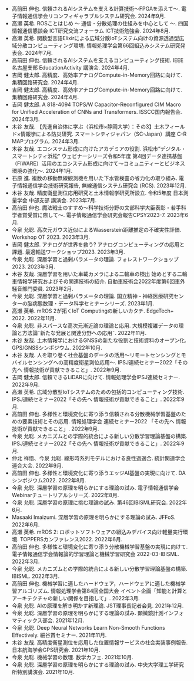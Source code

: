 - 高前田 伸也. 信頼されるAIシステムを支える計算技術〜FPGAを添えて〜. 電子情報通信学会リコンフィギャラブルシステム研究会. 2024年9月.
- 高瀬 英希. ROSことはじめ 〜 通信・分散処理の仕組みを中心として 〜. 四国情報通信懇談会 ICT研究交流フォーラム ICT技術勉強会. 2024年8月.
- 高瀬 英希. 関数型言語Elixirによる広域分散IoTシステム向けの資源透過型広域分散コンピューティング環境. 情報処理学会第66回組込みシステム研究発表会. 2024年7月.
- 高前田 伸也. 信頼されるAIシステムを支えるコンピューティング技術. IEEE 名古屋支部 EducationActivity 講演会. 2024年4月.
- 吉岡 健太郎. 高精度、高効率アナログCompute-in-Memory回路に向けて. 集積回路研究会. 2024年4月.
- 吉岡 健太郎. 高精度、高効率アナログCompute-in-Memory回路に向けて. 集積回路研究会. 2024年4月.
- 吉岡 健太郎. A 818-4094 TOPS/W Capacitor-Reconfigured CIM Macro for Unified Acceleration of CNNs and Transformers. ISSCC国内報告会. 2024年3月.
- 木谷 友哉. 【先進自治体に学ぶ（浜松市×静岡大学）：その3】土木フィールド×情報学による防災研究. スマートシティジャパン（SC-Japan）講座 C-R MAPプログラム. 2024年3月.
- 木谷 友哉. エコシステム形成に向けたアカデミアの役割. 浜松市“デジタル・スマートシティ浜松” ウェビナーシリーズ令和5年度 第4回データ連携基盤（FIWARE）活用のエコシステム形成に向けて〜コミュニティーとビジネス環境の強化〜. 2024年1月.
- 石原 進. 複数の移動無線観測機を用いた下水管検査の省力化の取り組み. 電子情報通信学会技術研究報告, 無線通信システム研究会 (RCS). 2023年12月.
- 木谷 友哉. 精度衛星測位応用研究と土木情報学研究所設立. 令和5年度 日本測量学会 中部支部 講演会. 2023年7月.
- 高前田 伸也. 魔法戦士のすすめ〜科学技術分野の文部科学大臣表彰・若手科学者賞受賞に際して〜. 電子情報通信学会研究会報告CPSY2023-7. 2023年6月.
- 今泉 允聡. 高次元ガウス近似によるWasserstein距離推定の不確実性評価. Workshop OT 2023. 2023年3月.
- 吉岡 健太郎. アナログが世界を救う? アナログコンピューティングの応用と課題. 最適輸送ワークショップ2023. 2023年3月.
- 今泉 允聡. 深層学習と過剰パラメータの理論. フォレストワークショップ2023. 2023年3月.
- 木谷 友哉. 深層学習を用いた車載カメラによる二輪車の検出 始めとする二輪車情報学研究およびその関連技術の紹介. 自動車技術会2022年度第6回車外騒音部門委員. 2023年2月.
- 今泉 允聡. 深層学習と過剰パラメータの理論. 国立精神・神経医療研究センターの脳病態数理・データ科学セミナーシリーズ. 2023年1月.
- 高瀬 英希. mROS 2が拓くIoT Computingの新しいカタチ. EdgeTech+ 2022. 2022年11月.
- 今泉 允聡. 非スパースな高次元漸近論の理論と応用. 大規模複雑データの理論と方法論˜新たな発展と関連分野への応用˜. 2022年11月.
- 木谷 友哉. 土木情報学におけるGNSSの新たな役割と技術資料のオープン化. GPS/GNSSシンポジウム. 2022年10月.
- 木谷 友哉. 人を取り巻く社会基盤のデータの活用〜リモートセンシングとモバイルセンシングへの高精度衛星測位応用〜. IPSJ連続セミナー2022「その先へ 情報技術が貢献できること」. 2022年9月.
- 吉岡 健太郎. 信頼できるLiDARに向けて. 情報処理学会IPSJ連続セミナー. 2022年9月.
- 高瀬 英希. 広域分散型IoTシステムのための包括的コンピューティング技術. IPSJ連続セミナー2022「その先へ 情報技術が貢献できること」. 2022年9月.
- 高前田 伸也. 多様性と環境変化に寄り添う信頼される分散機械学習基盤のための要素技術とその応用. 情報処理学会 連続セミナー2022 「その先へ 情報技術が貢献できること」. 2022年9月.
- 今泉 允聡. メカニズムとの学際的統合による新しい分散学習理論基盤の構築. IPSJ連続セミナー2022「その先へ 情報技術が貢献できること」. 2022年9月.
- 仲北 祥悟、今泉 允聡. 線形時系列モデルにおける良性過適合. 統計関連学会連合大会. 2022年9月.
- 高前田 伸也. 多様性と環境変化に寄り添うエッジAI基盤の実現に向けて. DAシンポジウム2022. 2022年8月.
- 今泉 允聡. 深層学習の原理を明らかにする理論の試み. 電子情報通信学会Webinarチュートリアルシリーズ. 2022年8月.
- 今泉 允聡. 深層学習の原理に挑む理論の試み. 第46回IBISML研究会. 2022年6月.
- Masaaki Imaizumi. 深層学習の原理を明らかにする理論の試み. JFFoS. 2022年6月.
- 高瀬 英希. mROS 2: ロボットソフトウェアの組込みデバイス向け軽量実行環境. TOPPERSカンファレンス2022. 2022年6月.
- 高前田 伸也. 多様性と環境変化に寄り添う分散機械学習基盤の実現に向けて. 電子情報通信学会情報論的学習理論と機械学習研究会 2022-03-IBISML. 2022年3月.
- 今泉 允聡. メカニズムとの学際的統合による新しい分散学習理論基盤の構築. IBISML. 2022年3月.
- 高前田 伸也. 機械学習に適したハードウェア，ハードウェアに適した機械学習アルゴリズム. 情報処理学会第84回全国大会 イベント企画「知能と計算とアーキテクチャの新しい関係を目指して」. 2022年3月.
- 今泉 允聡. AIの原理を解き明かす新理論. JST理事長記者会見. 2021年12月.
- 今泉 允聡. 深層学習の原理を明らかにする理論の試み. 顕微鏡計測インフォマティックス部会. 2021年12月.
- 今泉 允聡. Deep Neural Networks Learn Non-Smooth Functions Effectively. 細谷賞セミナー. 2021年11月.
- 木谷 友哉. 高精度衛星測位を応用した位置情報サービスの社会実装事例報告. 日本航海学会GPS研究会. 2021年10月.
- 今泉 允聡. 機械学習の数理. 数学カフェ. 2021年10月.
- 今泉 允聡. 深層学習の原理を明らかにする理論の試み. 中央大学理工学研究所特別講演会. 2021年10月.
